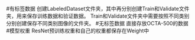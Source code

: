 #有标签数据
创建LabeledDataset文件夹，其中再分别创建Train和Validate文件夹，用来保存训练数据和验证数据。
Train和Validate文件夹中需要按照不同类别分别创建保存不同类别图像的文件夹。
#无标签数据
直接存放OCTA-500的数据
#模型权重
ResNet预训练权重和自己的权重都保存在Weight中
